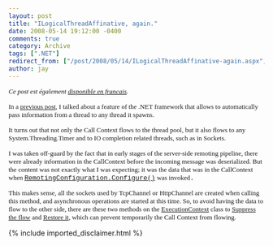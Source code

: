 ```yaml
---
layout: post
title: "ILogicalThreadAffinative, again."
date: 2008-05-14 19:12:00 -0400
comments: true
category: Archive
tags: [".NET"]
redirect_from: ["/post/2008/05/14/ILogicalThreadAffinative-again.aspx", "/post/2008/05/14/ilogicalthreadaffinative-again.aspx"]
author: jay
---
```

<!-- more -->
<p>
<font face="trebuchet ms,geneva" size="2"><em>Ce post est &eacute;galement </em><a href="http://blogs.codes-sources.com/jay/archive/2008/05/15/ilogicalthreadaffinative-suite.aspx"><em>disponible en francais</em></a><em>.</em>&nbsp;</font> 
</p>
<p>
<font face="trebuchet ms,geneva" size="2">In a <a href="/post/2008/02/NET-Threads-CallContext-and-ILogicalThreadAffinative.aspx">previous post</a>, I talked about a feature of the .NET framework that allows to automatically pass information from a thread to any thread it spawns. </font>
</p>
<p>
<font face="trebuchet ms,geneva" size="2">It turns out that not only the Call Context flows to the thread pool, but&nbsp;it also flows to any System.Threading.Timer and to IO completion related threads, such as in Sockets.</font> 
</p>
<p>
<font face="trebuchet ms,geneva" size="2">I was taken off-guard by the fact that in early stages of the server-side&nbsp;remoting pipeline, there were already information in the&nbsp;CallContext before the incoming message was deserialized. But the content was not exactly what I was expecting; it was the data that was in the CallContext when </font><a href="http://msdn.microsoft.com/en-us/library/system.runtime.remoting.remotingconfiguration.configure.aspx" title="RemotingConfiguration.Configure"><font face="courier new,courier" size="2">RemotingConfiguration.Configure()</font></a><font size="2"><font face="trebuchet ms,geneva">&nbsp;was invoked</font><font face="trebuchet ms,geneva"><font face="courier new,courier">.</font> </font></font>
</p>
<p>
<font face="trebuchet ms,geneva" size="2">This makes sense, all the sockets used by TcpChannel or HttpChannel are created when calling this method, and asynchronous operations are started at this time. So, to avoid having the data to flow to the other side, there are these two methods on the <a href="http://msdn.microsoft.com/en-us/library/system.threading.executioncontext.aspx" target="_blank" title="ExecutionContext">ExecutionContext</a> class to <a href="http://msdn.microsoft.com/en-us/library/system.threading.executioncontext.aspx" target="_blank" title="ExecutionContext.SuppressFlow">Suppress the flow</a> and <a href="http://msdn.microsoft.com/en-us/library/system.threading.executioncontext.restoreflow.aspx" target="_blank" title="ExecutionContext.RestoreFlow">Restore it</a>, which can&nbsp;prevent temporarily the Call Context from flowing.</font> 
</p>
<p>
<font face="Courier New" size="2"></font>
</p>

{% include imported_disclaimer.html %}
